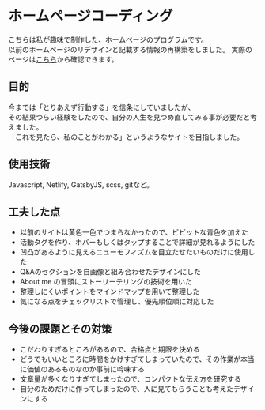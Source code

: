 # ホームページコーディング
こちらは私が趣味で制作した、ホームページのプログラムです。  
以前のホームページのリデザインと記載する情報の再構築をしました。
実際のページは[こちら](https://modest-sammet-7ac337.netlify.app/)から確認できます。  

## 目的
今までは「とりあえず行動する」を信条にしていましたが、  
その結果つらい経験をしたので、自分の人生を見つめ直してみる事が必要だと考えました。  
「これを見たら、私のことがわかる」というようなサイトを目指しました。

## 使用技術
Javascript, Netlify, GatsbyJS, scss, gitなど。

## 工夫した点
- 以前のサイトは黄色一色でつまらなかったので、ビビットな青色を加えた
- 活動タグを作り、ホバーもしくはタップすることで詳細が見れるようにした
- 凹凸があるように見えるニューモフィズムを目立たせたいものだけに使用した
- Q&Aのセクションを自画像と組み合わせたデザインにした
- About me の冒頭にストーリーテリングの技術を用いた
- 整理しにくいポイントをマインドマップを用いて整理した
- 気になる点をチェックリストで管理し、優先順位順に対応した

## 今後の課題とその対策
- こだわりすぎるところがあるので、合格点と期限を決める
- どうでもいいところに時間をかけすぎてしまっていたので、その作業が本当に価値のあるものなのか事前に吟味する
- 文章量が多くなりすぎてしまったので、コンパクトな伝え方を研究する
- 自分のためだけに作ってしまったので、人に見てもらうことも考えたデザインにする

